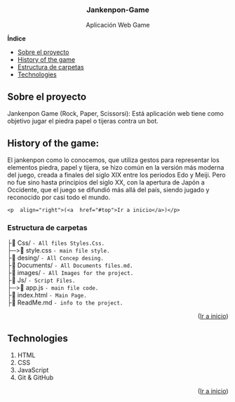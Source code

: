 <div  id="top"></div>
<h3  align="center">Jankenpon-Game</h3>
<p  align="center">
Aplicación Web Game
<br  />
</p>

**Índice**
<ul>
    <li><a  href="#sobre-el-proyecto">Sobre el proyecto</a></li>
    <li><a  href="#History-of-the-game">History of the game</a></li>
    <li><a  href="#structure-folder">Estructura de carpetas</a></li>
    <li><a  href="#Technologies">Technologies</a></li>
</ul>


## Sobre el proyecto

<div id="sobre-el-proyecto">
  Jankenpon Game (Rock, Paper, Scissorsi): Está aplicación web tiene como objetivo jugar el piedra papel o tijeras contra un bot.
</div>

## History of the game:

<div  id="History-of-the-game">
    El jankenpon como lo conocemos, que utiliza gestos para representar los elementos piedra, papel y tijera, se hizo común en la versión más moderna del juego, creada a finales del siglo XIX entre los periodos Edo y Meiji. Pero no fue sino hasta principios del siglo XX, con la apertura de Japón a Occidente, que el juego se difundió más allá del país, siendo jugado y reconocido por casi todo el mundo.

    <p  align="right">(<a  href="#top">Ir a inicio</a>)</p>
</div>

### Estructura de carpetas

<div  id="structure-folder"></div>

├📁 Css/ `- All files Styles.Css.` <br />
 ├─>📄 style.css `- main file style.` <br />
├📁 desing/ `- All Concep desing.` <br />
├📁 Documents/ `- All Documents files.md.` <br />
├📁 images/ `- All Images for the project.` <br />
├📁 Js/ `- Script Files.` <br />
 ├─>📄 app.js `- main file code.` <br />
├📄 index.html `- Main Page.` <br />
├📄 ReadMe.md `- info to the project.` <br />

<p  align="right">(<a  href="#top">Ir a inicio</a>)</p>

## Technologies

<ol id="Technologies">
    <li>HTML</li>
    <li>CSS</li>
    <li>JavaScript</li>
    <li>Git & GitHub</li>
</ol>
<p  align="right">(<a  href="#top">Ir a inicio</a>)</p>
